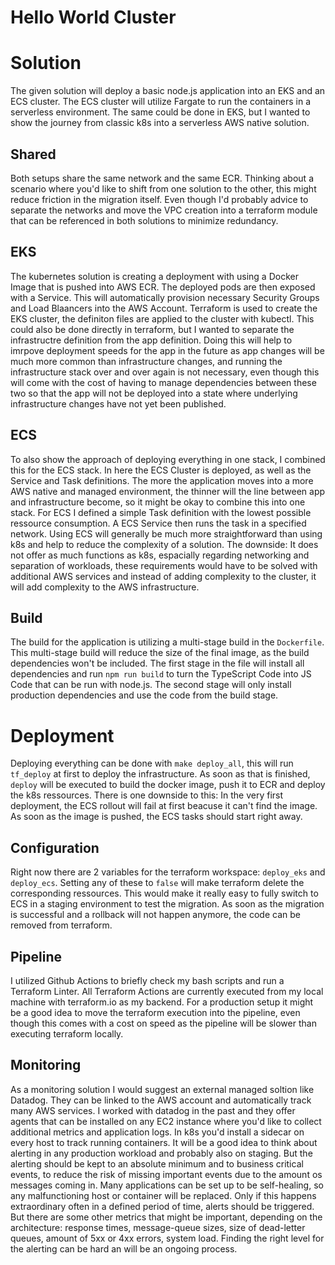 # Hello World Cluster


# Solution

The given solution will deploy a basic node.js application into an EKS and an ECS cluster. The ECS cluster will utilize Fargate to run the containers in a serverless environment. The same could be done in EKS, but I wanted to show the journey from classic k8s into a serverless AWS native solution.

## Shared

Both setups share the same network and the same ECR. Thinking about a scenario where you'd like to shift from one solution to the other, this might reduce friction in the migration itself. Even though I'd probably advice to separate the networks and move the VPC creation into a terraform module that can be referenced in both solutions to minimize redundancy.

## EKS

The kubernetes solution is creating a deployment with using a Docker Image that is pushed into AWS ECR. The deployed pods are then exposed with a Service. This will automatically provision necessary Security Groups and Load Blaancers into the AWS Account.
Terraform is used to create the EKS cluster, the definiton files are applied to the cluster with kubectl. This could also be done directly in terraform, but I wanted to separate the infrastructre definition from the app definition. Doing this will help to imrpove deployment speeds for the app in the future as app changes will be much more common than infrastructure changes, and running the infrastructure stack over and over again is not necessary, even though this will come with the cost of having to manage dependencies between these two so that the app will not be deployed into a state where underlying infrastructure changes have not yet been published.

## ECS

To also show the approach of deploying everything in one stack, I combined this for the ECS stack. In here the ECS Cluster is deployed, as well as the Service and Task definitions. The more the application moves into a more AWS native and managed environment, the thinner will the line between app and infrastructure become, so it might be okay to combine this into one stack.
For ECS I defined a simple Task definition with the lowest possible ressource consumption. A ECS Service then runs the task in a specified network. 
Using ECS will generally be much more straightforward than using k8s and help to reduce the complexity of a solution. The downside: It does not offer as much functions as k8s, espacially regarding networking and separation of workloads, these requirements would have to be solved with additional AWS services and instead of adding complexity to the cluster, it will add complexity to the AWS infrastructure. 

## Build 

The build for the application is utilizing a multi-stage build in the `Dockerfile`. This multi-stage build will reduce the size of the final image, as the build dependencies won't be included. The first stage in the file will install all dependencies and run `npm run build` to turn the TypeScript Code into JS Code that can be run with node.js. The second stage will only install production dependencies and use the code from the build stage.

# Deployment
Deploying everything can be done with `make deploy_all`, this will run `tf_deploy` at first to deploy the infrastructure. As soon as that is finished, `deploy` will be executed to build the docker image, push it to ECR and deploy the k8s ressources. There is one downside to this: In the very first deployment, the ECS rollout will fail at first beacuse it can't find the image. As soon as the image is pushed, the ECS tasks should start right away.

## Configuration
Right now there are 2 variables for the terraform workspace: `deploy_eks` and `deploy_ecs`. Setting any of these to `false` will make terraform delete the corresponding ressources. This would make it really easy to fully switch to ECS in a staging environment to test the migration. As soon as the migration is successful and a rollback will not happen anymore, the code can be removed from terraform.

## Pipeline
I utilized Github Actions to briefly check my bash scripts and run a Terraform Linter. All Terraform Actions are currently executed from my local machine with terraform.io as my backend. For a production setup it might be a good idea to move the terraform execution into the pipeline, even though this comes with a cost on speed as the pipeline will be slower than executing terraform locally.

## Monitoring
As a monitoring solution I would suggest an external managed soltion like Datadog. They can be linked to the AWS account and automatically track many AWS services. I worked with datadog in the past and they offer agents that can be installed on any EC2 instance where you'd like to collect additional metrics and application logs. In k8s you'd install a sidecar on every host to track running containers.
It will be a good idea to think about alerting in any production workload and probably also on staging. But the alerting should be kept to an absolute minimum and to business critical events, to reduce the risk of missing important events due to the amount os messages coming in. Many applications can be set up to be self-healing, so any malfunctioning host or container will be replaced. Only if this happens extraordinary often in a defined period of time, alerts should be triggered. But there are some other metrics that might be important, depending on the architecture: response times, message-queue sizes, size of dead-letter queues, amount of 5xx or 4xx errors, system load.
Finding the right level for the alerting can be hard an will be an ongoing process. 